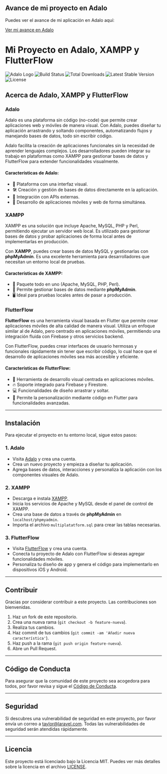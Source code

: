 ## Avance de mi proyecto en Adalo

Puedes ver el avance de mi aplicación en Adalo aquí:

[Ver mi avance en Adalo](https://previewer.adalo.com/94ac1396-10a4-42bc-8693-c8443b38fbf7?target=c23c6fc2327047528d008524c980fad6&params=%7B%220j4tj1rf4xbp4c5xk8idkdm24.t_642e69d9ee6b4bdb83d7f12816d13374%22%3A3%2C%220j4tj1rf4xbp4c5xk8idkdm24.t_4b07c5e9a9204bf9b9ef28e7bc5e0901%22%3A6%2C%220j4tj1rf4xbp4c5xk8idkdm24.t_7b9884783051442d9a7c1eeddddf8254%22%3A8%7D)

# Mi Proyecto en Adalo, XAMPP y FlutterFlow

![Adalo Logo](https://upload.wikimedia.org/wikipedia/commons/6/66/Adalo_Logo.png)
![Build Status](https://img.shields.io/badge/build-passing-brightgreen)
![Total Downloads](https://img.shields.io/badge/downloads-1500-blue)
![Latest Stable Version](https://img.shields.io/badge/version-v2.1.0-orange)
![License](https://img.shields.io/badge/license-MIT-green)

## Acerca de Adalo, XAMPP y FlutterFlow

### Adalo
Adalo es una plataforma sin código (no-code) que permite crear aplicaciones web y móviles de manera visual. Con Adalo, puedes diseñar tu aplicación arrastrando y soltando componentes, automatizando flujos y manejando bases de datos, todo sin escribir código. 

Adalo facilita la creación de aplicaciones funcionales sin la necesidad de aprender lenguajes complejos. Los desarrolladores pueden integrar su trabajo en plataformas como XAMPP para gestionar bases de datos y FlutterFlow para extender funcionalidades visualmente.

#### Características de Adalo:
- 🚀 Plataforma con una interfaz visual.
- 🛠️ Creación y gestión de bases de datos directamente en la aplicación.
- 🔌 Integración con APIs externas.
- 📱 Desarrollo de aplicaciones móviles y web de forma simultánea.

### XAMPP
XAMPP es una solución que incluye Apache, MySQL, PHP y Perl, permitiendo ejecutar un servidor web local. Es utilizado para gestionar bases de datos y probar aplicaciones de forma local antes de implementarlas en producción.

Con **XAMPP**, puedes crear bases de datos MySQL y gestionarlas con **phpMyAdmin**. Es una excelente herramienta para desarrolladores que necesitan un entorno local de pruebas.

#### Características de XAMPP:
- 🧰 Paquete todo en uno (Apache, MySQL, PHP, Perl).
- 🔌 Permite gestionar bases de datos mediante **phpMyAdmin**.
- 🖥️ Ideal para pruebas locales antes de pasar a producción.

### FlutterFlow
**FlutterFlow** es una herramienta visual basada en Flutter que permite crear aplicaciones móviles de alta calidad de manera visual. Utiliza un enfoque similar al de Adalo, pero centrado en aplicaciones móviles, permitiendo una integración fluida con Firebase y otros servicios backend.

Con FlutterFlow, puedes crear interfaces de usuario hermosas y funcionales rápidamente sin tener que escribir código, lo cual hace que el desarrollo de aplicaciones móviles sea más accesible y eficiente.

#### Características de FlutterFlow:
- 📱 Herramienta de desarrollo visual centrada en aplicaciones móviles.
- 🔥 Soporte integrado para Firebase y Firestore.
- 💻 Funcionalidades de diseño arrastrar y soltar.
- 🔧 Permite la personalización mediante código en Flutter para funcionalidades avanzadas.

---

## Instalación

Para ejecutar el proyecto en tu entorno local, sigue estos pasos:

### 1. **Adalo**
- Visita [Adalo](https://www.adalo.com) y crea una cuenta.
- Crea un nuevo proyecto y empieza a diseñar tu aplicación.
- Agrega bases de datos, interacciones y personaliza la aplicación con los componentes visuales de Adalo.

### 2. **XAMPP**
- Descarga e instala [XAMPP](https://www.apachefriends.org/index.html).
- Inicia los servicios de Apache y MySQL desde el panel de control de XAMPP.
- Crea una base de datos a través de **phpMyAdmin** en `localhost/phpmyadmin`.
- Importa el archivo `multiplatatform.sql` para crear las tablas necesarias.

### 3. **FlutterFlow**
- Visita [FlutterFlow](https://flutterflow.io) y crea una cuenta.
- Conecta tu proyecto de Adalo con FlutterFlow si deseas agregar funcionalidades móviles.
- Personaliza tu diseño de app y genera el código para implementarlo en dispositivos iOS y Android.

---

## Contribuir

Gracias por considerar contribuir a este proyecto. Las contribuciones son bienvenidas.

1. Haz un fork de este repositorio.
2. Crea una nueva rama (`git checkout -b feature-nueva`).
3. Realiza tus cambios.
4. Haz commit de tus cambios (`git commit -am 'Añadir nueva característica'`).
5. Haz push a la rama (`git push origin feature-nueva`).
6. Abre un Pull Request.

---

## Código de Conducta

Para asegurar que la comunidad de este proyecto sea acogedora para todos, por favor revisa y sigue el [Código de Conducta](https://www.contributor-covenant.org/).

---

## Seguridad

Si descubres una vulnerabilidad de seguridad en este proyecto, por favor envía un correo a [taylor@laravel.com](mailto:taylor@laravel.com). Todas las vulnerabilidades de seguridad serán atendidas rápidamente.

---

## Licencia

Este proyecto está licenciado bajo la Licencia MIT. Puedes ver más detalles sobre la licencia en el archivo [LICENSE](LICENSE).

